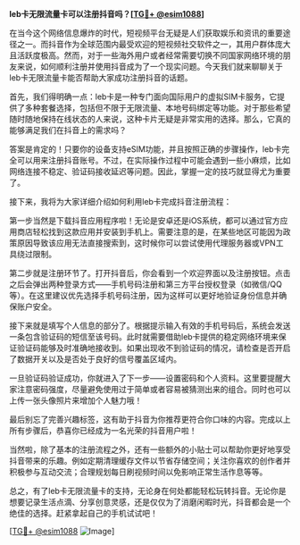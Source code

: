 **leb卡无限流量卡可以注册抖音吗？[[TG💪+ @esim1088](https://t.me/s/esim1088)]**

在当今这个网络信息爆炸的时代，短视频平台无疑是人们获取娱乐和资讯的重要途径之一。而抖音作为全球范围内最受欢迎的短视频社交软件之一，其用户群体庞大且活跃度极高。然而，对于一些海外用户或者经常需要切换不同国家网络环境的朋友来说，如何顺利注册并使用抖音成为了一个现实问题。今天我们就来聊聊关于leb卡无限流量卡能否帮助大家成功注册抖音的话题。

首先，我们得明确一点：leb卡是一种专门面向国际用户的虚拟SIM卡服务，它提供了多种套餐选择，包括但不限于无限流量、本地号码绑定等功能。对于那些希望随时随地保持在线状态的人来说，这种卡片无疑是非常实用的选择。那么，它真的能够满足我们在抖音上的需求吗？

答案是肯定的！只要你的设备支持eSIM功能，并且按照正确的步骤操作，leb卡完全可以用来注册抖音账号。不过，在实际操作过程中可能会遇到一些小麻烦，比如网络连接不稳定、验证码接收延迟等问题。因此，掌握一定的技巧就显得尤为重要了。

接下来，我将为大家详细介绍如何利用leb卡完成抖音注册流程：

第一步当然是下载抖音应用程序啦！无论是安卓还是iOS系统，都可以通过官方应用商店轻松找到这款应用并安装到手机上。需要注意的是，在某些地区可能因为政策原因导致该应用无法直接搜索到，这时候你可以尝试使用代理服务器或VPN工具绕过限制。

第二步就是注册环节了。打开抖音后，你会看到一个欢迎界面以及注册按钮。点击之后会弹出两种登录方式——手机号码注册和第三方平台授权登录（如微信/QQ等）。在这里建议优先选择手机号码注册，因为这样可以更好地验证身份信息并确保账户安全。

接下来就是填写个人信息的部分了。根据提示输入有效的手机号码后，系统会发送一条包含验证码的短信至该号码。此时就需要借助leb卡提供的稳定网络环境来保证验证码能够及时准确地接收到。如果出现收不到验证码的情况，请检查是否开启了数据开关以及是否处于良好的信号覆盖区域内。

一旦验证码验证成功，你就进入了下一步——设置密码和个人资料。这里要提醒大家注意密码强度，尽量避免使用过于简单或者容易被猜测出来的组合。同时也可以上传一张头像照片来增加个人魅力哦！

最后别忘了完善兴趣标签，这有助于抖音为你推荐更符合你口味的内容。完成以上所有步骤后，恭喜你已经成为一名光荣的抖音用户啦！

当然啦，除了基本的注册流程之外，还有一些额外的小贴士可以帮助你更好地享受抖音带来的乐趣。例如定期清理缓存文件以节省存储空间；关注你喜欢的创作者并积极参与互动交流；合理规划每日刷视频时间以免影响正常生活作息等等。

总之，有了leb卡无限流量卡的支持，无论身在何处都能轻松玩转抖音。无论你是想要记录生活点滴、分享创意灵感，还是仅仅为了消磨闲暇时光，抖音都会是一个绝佳的选择。赶紧拿起自己的手机试试吧！

[[TG💪+ @esim1088](https://t.me/s/esim1088) ![Image](https://i.postimg.cc/4NQfJmqS/Snipaste-2025-05-13-00-14-12.png)]